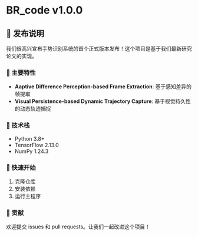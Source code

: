 
# BR_code v1.0.0

## 🎉 发布说明

我们很高兴宣布手势识别系统的首个正式版本发布！这个项目是基于我们最新研究论文的实现。

### 🌟 主要特性

- **Aaptive Difference Perception-based Frame Extraction**: 基于感知差异的帧提取
- **Visual Persistence-based Dynamic Trajectory Capture**: 基于视觉持久性的动态轨迹捕捉


### 🔧 技术栈

- Python 3.8+
- TensorFlow 2.13.0
- NumPy 1.24.3



### 🚀 快速开始

1. 克隆仓库
2. 安装依赖
3. 运行主程序

### 🤝 贡献

欢迎提交 issues 和 pull requests。让我们一起改进这个项目！
